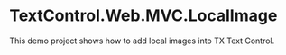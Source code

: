 # TextControl.Web.MVC.LocalImage
This demo project shows how to add local images into TX Text Control.
